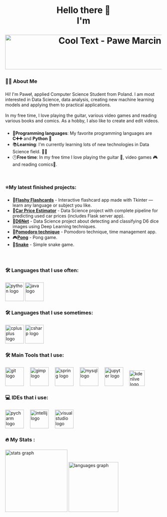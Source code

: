 <h1 align="center">Hello there 👋<br>I'm <br> <p align="center">
<img width="1013" height="111" alt="Cool Text - Pawe Marcinkowski 492711951886330" src="https://github.com/user-attachments/assets/2a8c9daa-6cd2-4a81-ab48-6e5da594a5ad" />
</p></h1>



###

<h3 align="left">👩‍💻  About Me</h3>

###

<p align="left">Hi! I'm Paweł, applied Computer Science Student from Poland. I am most interested in Data Science, data analysis, creating new machine learning models and applying them to practical applications. <br><br>In my free time, I love playing the guitar, various video games and reading various books and comics. As a hobby, I also like to create and edit videos.<br></p>

###

+ 💬**Programming languages**: My favorite programming languages are **C➕➕** and **Python 🐍**
+ 📚**Learning**: I'm currently learning lots of new technologies in Data Science field. 👨‍💻
+ 🕑**Free time**: In my free time I love playing the guitar 🎸, video games 🎮 and reading comics📙.
</a>

<br>
<h3 align="left">⭐My latest finished projects: </h3>

+ 📑[**Flashy Flashcards**](https://github.com/Pawelo112/flashy-flashcards) - Interactive flashcard app made with Tkinter — learn any language or subject you like. 
+ 🚗[**Car Price Estimator**](https://github.com/Pawelo112/car-price-estimator) - Data Science project with complete pipeline for predicting used car prices (includes Flask server app). 
+ 🎲[**D6Net**](https://github.com/Pawelo112/D6Net) - Data Science project about detecting and classifying D6 dice images using Deep Learning techniques.
+ 🍅[**Pomodoro technique**](https://github.com/Pawelo112/Pomodoro_GUI_App) - Pomodoro technique, time management app.
+ 🎮[**Pong**](https://github.com/Pawelo112/Pong) - Pong game.
+ 🐍[**Snake**](https://github.com/Pawelo112/Simple-snake-game-in-Python) - Simple snake game.

###
<br>
<h3 align="left">🛠 Languages that I use often:</h3>

###

<div align="left">
  <img src="https://cdn.jsdelivr.net/gh/devicons/devicon/icons/python/python-original-wordmark.svg" height="60" alt="python logo"  />
  <img src="https://cdn.jsdelivr.net/gh/devicons/devicon/icons/java/java-original-wordmark.svg" height="60" alt="java logo"  />
</div>

<h3 align="left">🛠 Languages that I use sometimes:</h3>

###

<div align="left">
  <img src="https://cdn.jsdelivr.net/gh/devicons/devicon/icons/cplusplus/cplusplus-original.svg" height="60" alt="cplusplus logo"  /> 
  <img src="https://cdn.jsdelivr.net/gh/devicons/devicon/icons/csharp/csharp-original.svg" height="60" alt="csharp logo"  />
</div>

###

<h3 align="left">🛠 Main Tools that I use:</h3>

###

<div align="left">
  <img src="https://cdn.jsdelivr.net/gh/devicons/devicon/icons/git/git-original.svg" height="60" alt="git logo"  />
  <img width="12" />
  <img src="https://cdn.jsdelivr.net/gh/devicons/devicon/icons/gimp/gimp-original.svg" height="60" alt="gimp logo"  />
  <img width="12" />
  <img src="https://cdn.jsdelivr.net/gh/devicons/devicon/icons/spring/spring-original-wordmark.svg" height="60" alt="spring logo"  />
  <img width="12" />
  <img src="https://cdn.jsdelivr.net/gh/devicons/devicon/icons/mysql/mysql-original-wordmark.svg" height="60" alt="mysql logo"  />
  <img width="12" />
  <img src="https://cdn.jsdelivr.net/gh/devicons/devicon/icons/jupyter/jupyter-original-wordmark.svg" height="60" alt="jupyter logo"  />
  <img width="12" />
  <img src ="https://github.com/Pawelo112/Pawelo112/assets/121107616/b12826be-15dc-479f-b9e3-989832d45d27" height="50" alt="kdenlive logo" />
</div>

###

<h3 align="left">💻 IDEs that i use:</h3>

###

<div align="left">
  <img src="https://cdn.jsdelivr.net/gh/devicons/devicon/icons/pycharm/pycharm-original.svg" height="60" alt="pycharm logo"  />
  <img width="12" />
  <img src="https://cdn.jsdelivr.net/gh/devicons/devicon/icons/intellij/intellij-original.svg" height="60" alt="intellij logo"  />
  <img width="12" />
  <img src="https://cdn.jsdelivr.net/gh/devicons/devicon/icons/visualstudio/visualstudio-plain.svg" height="60" alt="visualstudio logo"  />
</div>

###

<h3 align="left">🔥   My Stats :</h3>

###

<div align="left">
  <img src="https://github-readme-stats.vercel.app/api?username=Pawelo112&hide_title=false&hide_rank=false&show_icons=true&include_all_commits=true&count_private=true&disable_animations=false&theme=github_dark&locale=en&hide_border=false&order=1" height="200" alt="stats graph" /> 
  <img src="https://github-readme-stats.vercel.app/api/top-langs?username=Pawelo112&locale=en&hide_title=false&layout=compact&card_width=320&langs_count=6&theme=github_dark&hide_border=false&order=2" height="160" alt="languages graph"  />
</div>

###
